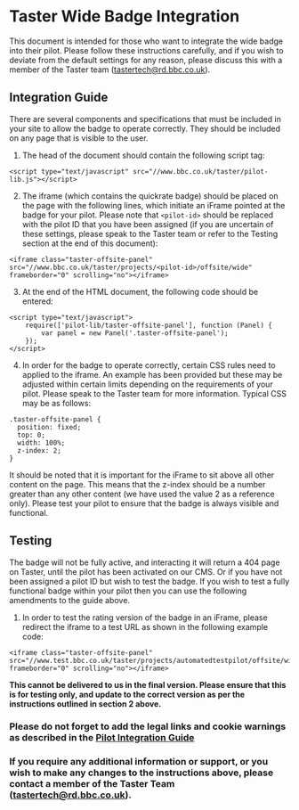 # Taster Wide Badge Integration

This document is intended for those who want to integrate the wide badge into their pilot. Please follow these instructions carefully, and if you wish to deviate from the default settings for any reason, please discuss this with a member of the Taster team (tastertech@rd.bbc.co.uk).

## Integration Guide

There are several components and specifications that must be included in your site to allow the badge to operate correctly. They should be included on any page that is visible to the user.

1. The head of the document should contain the following script tag:

  ```
  <script type="text/javascript" src="//www.bbc.co.uk/taster/pilot-lib.js"></script>
  ```

2. The iframe (which contains the quickrate badge) should be placed on the page with the following lines, which initiate an iFrame pointed at the badge for your pilot. Please note that `<pilot-id>` should be replaced with the pilot ID that you have been assigned (if you are uncertain of these settings, please speak to the Taster team or refer to the Testing section at the end of this document):

  ```
  <iframe class="taster-offsite-panel" src="//www.bbc.co.uk/taster/projects/<pilot-id>/offsite/wide" frameborder="0" scrolling="no"></iframe>
  ```

3. At the end of the HTML document, the following code should be entered:

  ```
  <script type="text/javascript">
      require(['pilot-lib/taster-offsite-panel'], function (Panel) {
          var panel = new Panel('.taster-offsite-panel');
      });
  </script>
  ```

4. In order for the badge to operate correctly, certain CSS rules need to applied to the iframe. An example has been provided but these may be adjusted within certain limits depending on the requirements of your pilot. Please speak to the Taster team for more information. Typical CSS may be as follows:

  ```
  .taster-offsite-panel {
    position: fixed;
    top: 0;
    width: 100%;
    z-index: 2;
  }
  ```

It should be noted that it is important for the iFrame to sit above all other content on the page. This means that the z-index should be a number greater than any other content (we have used the value 2 as a reference only). Please test your pilot to ensure that the badge is always visible and functional.

## Testing

The badge will not be fully active, and interacting it will return a 404 page on Taster, until the pilot has been activated on our CMS. Or if you have not been assigned a pilot ID but wish to test the badge. If you wish to test a fully functional badge within your pilot then you can use the following amendments to the guide above.

1. In order to test the rating version of the badge in an iFrame, please redirect the iframe to a test URL as shown in the following example code:

  ```
  <iframe class="taster-offsite-panel" src="//www.test.bbc.co.uk/taster/projects/automatedtestpilot/offsite/wide" frameborder="0" scrolling="no"></iframe>
  ```

**This cannot be delivered to us in the final version. Please ensure that this is for testing only, and update to the correct version as per the instructions outlined in section 2 above.**

### Please do not forget to add the legal links and cookie warnings as described in the [**Pilot Integration Guide**](standalone-pilot-integration-steps.md)

### If you require any additional information or support, or you wish to make any changes to the instructions above, please contact a member of the Taster Team (tastertech@rd.bbc.co.uk).
